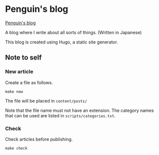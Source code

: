 # Penguin's blog

[Penguin's blog](https://penguin-note.tech/)

A blog where I write about all sorts of things.
(Written in Japanese)

This blog is created using Hugo, a static site generator.


## Note to self

### New article

Create a file as follows.

```
make new
```

The file will be placed in `content/posts/`

Note that the file name must not have an extension. The category names that can be used are listed in `scripts/categories.txt`.

### Check

Check articles before publishing.

```
make check
```
